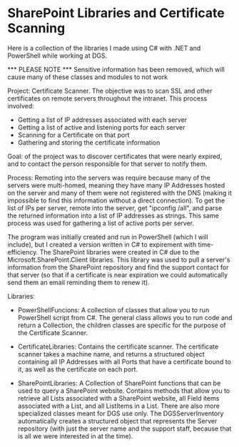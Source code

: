 # SharePoint Libraries and Certificate Scanning
Here is a collection of the libraries I made using C# with .NET and PowerShell while working at DGS. 

*** PLEASE NOTE ***
Sensitive information has been removed, which will cause many of these 
classes and modules to not work

Project:
 Certificate Scanner. The objective was to scan SSL and other certificates
 on remote servers throughout the intranet. This process involved:
  - Getting a list of IP addresses associated with each server
  - Getting a list of active and listening ports for each server
  - Scanning for a Certificate on that port
  - Gathering and storing the certificate information
  
Goal: of the project was to discover certificates that were nearly
 expired, and to contact the person responsible for that server to notify
 them.
 
Process:
 Remoting into the servers was require because many of the servers were 
 multi-homed, meaning they have many IP Addresses hosted on the server and
 many of them were not registered with the DNS (making it impossible to find
 this information without a direct connection). To get the list of IPs per
 server, remote into the server, get "ipconfig /all", and parse the returned
 information into a list of IP addresses as strings. This same process was
 used for gathering a list of active ports per server. 
 
 The program was initially created and run in PowerShell (which I will include), 
 but I created a version written in C# to expirement with time-efficiency. 
 The SharePoint libraries were created in C# due to the 
 Microsoft.SharePoint.Client libraries. This library was used to pull a server's
 information from the SharePoint repository and find the support contact for
 that server (so that if a certificate is near expiration we could 
 automatically send them an email reminding them to renew it).
 
Libraries:

  - PowerShellFuncions:
   A collection of classes that allow you to run PowerShell script from C#. The
   general class allows you to run code and return a Collection<PSObject>, the
   children classes are specific for the purpose of the Certificate Scanner.

  - CertificateLibraries:
   Contains the certificate scanner. The certificate scanner takes a machine
   name, and returns a structured object containing all IP Addresses with all
   Ports that have a certificate bound to it, as well as the certificate on each 
   port.

  - SharePointLibraries:
   A Collection of SharePoint functions that can be used to query a SharePoint
   website. Contains methods that allow you to retrieve all Lists associated
   with a SharePoint website, all Field items associated with a List, and all
   ListItems in a List.
   There are also more specialized classes meant for DGS use only. The 
   DGSServerInventory automatically creates a structured object that represents
   the Server repository (with just the server name and the support staff, because
   that is all we were interested in at the time).
 

